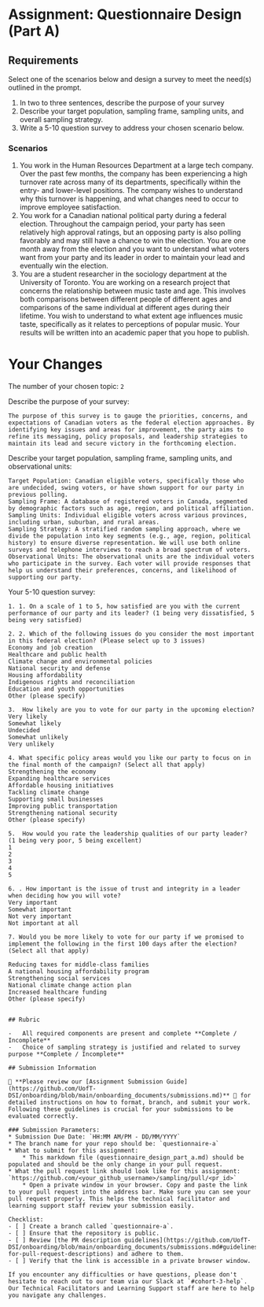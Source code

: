 # Assignment: Questionnaire Design (Part A)

## Requirements
Select one of the scenarios below and design a survey to meet the need(s) outlined in the prompt.

1.	In two to three sentences, describe the purpose of your survey
2.	Describe your target population, sampling frame, sampling units, and overall sampling strategy.
3.	Write a 5-10 question survey to address your chosen scenario below.


### Scenarios
1.	You work in the Human Resources Department at a large tech company. Over the past few months, the company has been experiencing a high turnover rate across many of its departments, specifically within the entry- and lower-level positions. The company wishes to understand why this turnover is happening, and what changes need to occur to improve employee satisfaction.
2.	You work for a Canadian national political party during a federal election. Throughout the campaign period, your party has seen relatively high approval ratings, but an opposing party is also polling favorably and may still have a chance to win the election. You are one month away from the election and you want to understand what voters want from your party and its leader in order to maintain your lead and eventually win the election.
3.	You are a student researcher in the sociology department at the University of Toronto. You are working on a research project that concerns the relationship between music taste and age. This involves both comparisons between different people of different ages and comparisons of the same individual at different ages during their lifetime. You wish to understand to what extent age influences music taste, specifically as it relates to perceptions of popular music. Your results will be written into an academic paper that you hope to publish.


# Your Changes

The number of your chosen topic: `2`

Describe the purpose of your survey:
```
The purpose of this survey is to gauge the priorities, concerns, and expectations of Canadian voters as the federal election approaches. By identifying key issues and areas for improvement, the party aims to refine its messaging, policy proposals, and leadership strategies to maintain its lead and secure victory in the forthcoming election.
```

Describe your target population, sampling frame, sampling units, and observational units:
```
Target Population: Canadian eligible voters, specifically those who are undecided, swing voters, or have shown support for our party in previous polling.
Sampling Frame: A database of registered voters in Canada, segmented by demographic factors such as age, region, and political affiliation.
Sampling Units: Individual eligible voters across various provinces, including urban, suburban, and rural areas.
Sampling Strategy: A stratified random sampling approach, where we divide the population into key segments (e.g., age, region, political history) to ensure diverse representation. We will use both online surveys and telephone interviews to reach a broad spectrum of voters.
Observational Units: The observational units are the individual voters who participate in the survey. Each voter will provide responses that help us understand their preferences, concerns, and likelihood of supporting our party.
```

Your 5-10 question survey:
```
1. 1. On a scale of 1 to 5, how satisfied are you with the current performance of our party and its leader? (1 being very dissatisfied, 5 being very satisfied)

2. 2. Which of the following issues do you consider the most important in this federal election? (Please select up to 3 issues)
Economy and job creation
Healthcare and public health
Climate change and environmental policies
National security and defense
Housing affordability
Indigenous rights and reconciliation
Education and youth opportunities
Other (please specify)

3.  How likely are you to vote for our party in the upcoming election?
Very likely
Somewhat likely
Undecided
Somewhat unlikely
Very unlikely

4. What specific policy areas would you like our party to focus on in the final month of the campaign? (Select all that apply)
Strengthening the economy
Expanding healthcare services
Affordable housing initiatives
Tackling climate change
Supporting small businesses
Improving public transportation
Strengthening national security
Other (please specify)

5.  How would you rate the leadership qualities of our party leader? (1 being very poor, 5 being excellent)
1
2
3
4
5

6. . How important is the issue of trust and integrity in a leader when deciding how you will vote?
Very important
Somewhat important
Not very important
Not important at all

7. Would you be more likely to vote for our party if we promised to implement the following in the first 100 days after the election? (Select all that apply)

Reducing taxes for middle-class families
A national housing affordability program
Strengthening social services
National climate change action plan
Increased healthcare funding
Other (please specify)


## Rubric

-	All required components are present and complete **Complete / Incomplete**
-	Choice of sampling strategy is justified and related to survey purpose **Complete / Incomplete**

## Submission Information

🚨 **Please review our [Assignment Submission Guide](https://github.com/UofT-DSI/onboarding/blob/main/onboarding_documents/submissions.md)** 🚨 for detailed instructions on how to format, branch, and submit your work. Following these guidelines is crucial for your submissions to be evaluated correctly.

### Submission Parameters:
* Submission Due Date: `HH:MM AM/PM - DD/MM/YYYY`
* The branch name for your repo should be: `questionnaire-a`
* What to submit for this assignment:
    * This markdown file (questionnaire_design_part_a.md) should be populated and should be the only change in your pull request.
* What the pull request link should look like for this assignment: `https://github.com/<your_github_username>/sampling/pull/<pr_id>`
    * Open a private window in your browser. Copy and paste the link to your pull request into the address bar. Make sure you can see your pull request properly. This helps the technical facilitator and learning support staff review your submission easily.

Checklist:
- [ ] Create a branch called `questionnaire-a`.
- [ ] Ensure that the repository is public.
- [ ] Review [the PR description guidelines](https://github.com/UofT-DSI/onboarding/blob/main/onboarding_documents/submissions.md#guidelines-for-pull-request-descriptions) and adhere to them.
- [ ] Verify that the link is accessible in a private browser window.

If you encounter any difficulties or have questions, please don't hesitate to reach out to our team via our Slack at `#cohort-3-help`. Our Technical Facilitators and Learning Support staff are here to help you navigate any challenges.
